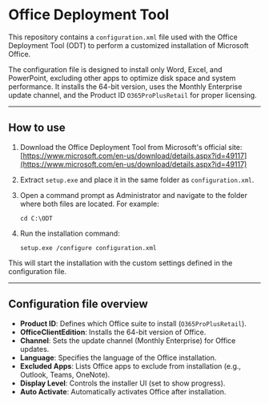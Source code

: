 # Office Deployment Tool

This repository contains a `configuration.xml` file used with the Office Deployment Tool (ODT) to perform a customized installation of Microsoft Office.

The configuration file is designed to install only Word, Excel, and PowerPoint, excluding other apps to optimize disk space and system performance. It installs the 64-bit version, uses the Monthly Enterprise update channel, and the Product ID `O365ProPlusRetail` for proper licensing.

---

## How to use

1. Download the Office Deployment Tool from Microsoft's official site:
   [https://www.microsoft.com/en-us/download/details.aspx?id=49117](https://www.microsoft.com/en-us/download/details.aspx?id=49117)

2. Extract `setup.exe` and place it in the same folder as `configuration.xml`.

3. Open a command prompt as Administrator and navigate to the folder where both files are located. For example:

   ```
   cd C:\ODT
   ```

4. Run the installation command:

   ```
   setup.exe /configure configuration.xml
   ```

This will start the installation with the custom settings defined in the configuration file.

---

## Configuration file overview
* **Product ID**: Defines which Office suite to install (`O365ProPlusRetail`).
* **OfficeClientEdition**: Installs the 64-bit version of Office.
* **Channel**: Sets the update channel (Monthly Enterprise) for Office updates.
* **Language**: Specifies the language of the Office installation.
* **Excluded Apps**: Lists Office apps to exclude from installation (e.g., Outlook, Teams, OneNote).
* **Display Level**: Controls the installer UI (set to show progress).
* **Auto Activate**: Automatically activates Office after installation.
